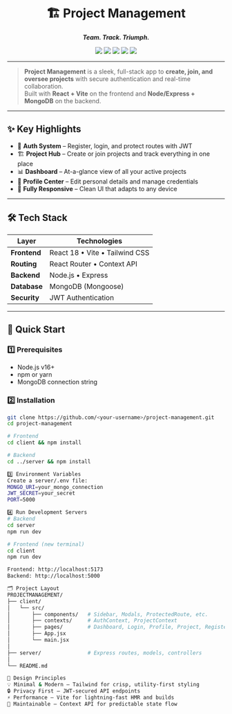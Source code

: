 <div align="center">

# 🏗️ Project Management  

**_Team. Track. Triumph._**  

<img src="https://img.shields.io/badge/React-18-blue?logo=react" />
<img src="https://img.shields.io/badge/Vite-4-purple?logo=vite" />
<img src="https://img.shields.io/badge/TailwindCSS-3-06B6D4?logo=tailwindcss" />
<img src="https://img.shields.io/badge/Node.js-18-339933?logo=node.js" />
<img src="https://img.shields.io/badge/MongoDB-6-47A248?logo=mongodb" />

</div>

---

> **Project Management** is a sleek, full-stack app to **create, join, and oversee projects** with secure authentication and real-time collaboration.  
> Built with **React + Vite** on the frontend and **Node/Express + MongoDB** on the backend.

---

## ✨ Key Highlights
- 🔑 **Auth System** – Register, login, and protect routes with JWT  
- 🏗️ **Project Hub** – Create or join projects and track everything in one place  
- 📊 **Dashboard** – At-a-glance view of all your active projects  
- 👤 **Profile Center** – Edit personal details and manage credentials  
- 📱 **Fully Responsive** – Clean UI that adapts to any device  

---

## 🛠️ Tech Stack
| Layer      | Technologies                                   |
|------------|------------------------------------------------|
| **Frontend** | React 18 • Vite • Tailwind CSS               |
| **Routing**  | React Router • Context API                   |
| **Backend**  | Node.js • Express                            |
| **Database** | MongoDB (Mongoose)                           |
| **Security** | JWT Authentication                           |

---

## 🚦 Quick Start

### 1️⃣ Prerequisites
- Node.js v16+
- npm or yarn
- MongoDB connection string

### 2️⃣ Installation
```bash
git clone https://github.com/<your-username>/project-management.git
cd project-management

# Frontend
cd client && npm install

# Backend
cd ../server && npm install

3️⃣ Environment Variables
Create a server/.env file:
MONGO_URI=your_mongo_connection
JWT_SECRET=your_secret
PORT=5000

4️⃣ Run Development Servers
# Backend
cd server
npm run dev

# Frontend (new terminal)
cd client
npm run dev

Frontend: http://localhost:5173
Backend: http://localhost:5000

🗂️ Project Layout
PROJECTMANAGEMENT/
├── client/
│   └── src/
│       ├── components/   # Sidebar, Modals, ProtectedRoute, etc.
│       ├── contexts/     # AuthContext, ProjectContext
│       ├── pages/        # Dashboard, Login, Profile, Project, Register
│       ├── App.jsx
│       └── main.jsx
│
├── server/               # Express routes, models, controllers
│
└── README.md

🎨 Design Principles
💡 Minimal & Modern – Tailwind for crisp, utility-first styling
🔒 Privacy First – JWT-secured API endpoints
⚡ Performance – Vite for lightning-fast HMR and builds
🔧 Maintainable – Context API for predictable state flow




